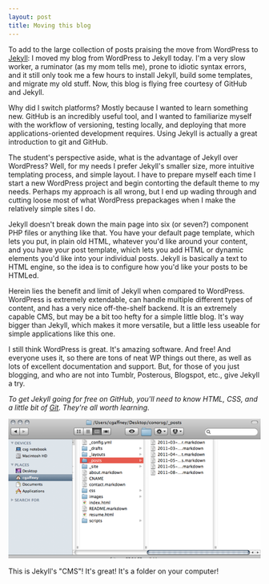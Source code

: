 ```yaml
---
layout: post
title: Moving this blog
---
```


To add to the large collection of posts praising the move from WordPress to [Jekyll](https://github.com/mojombo/jekyll/wiki): I moved my blog from WordPress to Jekyll today. I'm a very slow worker, a ruminator (as my mom tells me), prone to idiotic syntax errors, and it still only took me a few hours to install Jekyll, build some templates, and migrate my old stuff. Now, this blog is flying free courtesy of GitHub and Jekyll.

Why did I switch platforms? Mostly because I wanted to learn something new. GitHub is an incredibly useful tool, and I wanted to familiarize myself with the workflow of versioning, testing locally, and deploying that more applications-oriented development requires. Using Jekyll is actually a great introduction to git and GitHub.

The student's perspective aside, what is the advantage of Jekyll over WordPress? Well, for my needs I prefer Jekyll's smaller size, more intuitive templating process, and simple layout. I have to prepare myself each time I start a new WordPress project and begin contorting the default theme to my needs. Perhaps my approach is all wrong, but I end up wading through and cutting loose most of what WordPress prepackages when I make the relatively simple sites I do.

Jekyll doesn't break down the main page into six (or seven?) component PHP files or anything like that. You have your default page template, which lets you put, in plain old HTML, whatever you'd like around your content, and you have your post template, which lets you add HTML or dynamic elements you'd like into your individual posts. Jekyll is basically a text to HTML engine, so the idea is to configure how you'd like your posts to be HTMLed.

Herein lies the benefit and limit of Jekyll when compared to WordPress. WordPress is extremely extendable, can handle multiple different types of content, and has a very nice off-the-shelf backend. It is an extremely capable CMS, but may be a bit too hefty for a simple little blog. It's way bigger than Jekyll, which makes it more versatile, but a little less useable for simple applications like this one.

I still think WordPress is great. It's amazing software. And free! And everyone uses it, so there are tons of neat WP things out there, as well as lots of excellent documentation and support. But, for those of you just blogging, and who are not into Tumblr, Posterous, Blogspot, etc., give Jekyll a try.

_To get Jekyll going for free on GitHub, you'll need to know HTML, CSS, and a little bit of [Git](http://git-scm.com/). They're all worth learning._

![CMS for Jekyll](/images/finder.png)

<span class="caption">This is Jekyll's "CMS"! It's great! It's a folder on your computer!</span>